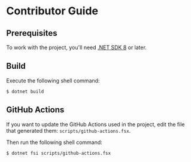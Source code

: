 ﻿Contributor Guide
=================

Prerequisites
-------------
To work with the project, you'll need [.NET SDK 8][dotnet-sdk] or later.

Build
-----
Execute the following shell command:

```console
$ dotnet build
```

GitHub Actions
--------------
If you want to update the GitHub Actions used in the project, edit the file that generated them: `scripts/github-actions.fsx`.

Then run the following shell command:
```console
$ dotnet fsi scripts/github-actions.fsx
```

[dotnet-sdk]: https://dotnet.microsoft.com/en-us/download
